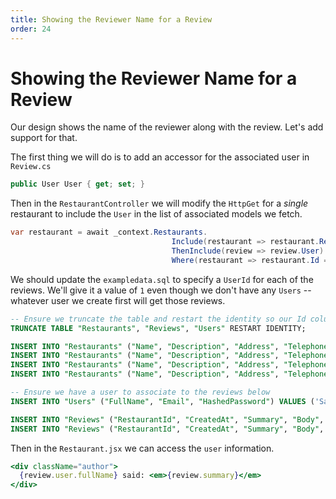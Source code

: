 ```yaml
---
title: Showing the Reviewer Name for a Review
order: 24
---
```


# Showing the Reviewer Name for a Review

Our design shows the name of the reviewer along with the review. Let's add
support for that.

The first thing we will do is to add an accessor for the associated user in
`Review.cs`

```csharp
public User User { get; set; }
```

Then in the `RestaurantController` we will modify the `HttpGet` for a _single_
restaurant to include the `User` in the list of associated models we fetch.

```csharp
var restaurant = await _context.Restaurants.
                                    Include(restaurant => restaurant.Reviews).
                                    ThenInclude(review => review.User).
                                    Where(restaurant => restaurant.Id == id).FirstOrDefaultAsync();
```

We should update the `exampledata.sql` to specify a `UserId` for each of the
reviews. We'll give it a value of `1` even though we don't have any `Users` --
whatever user we create first will get those reviews.

```sql
-- Ensure we truncate the table and restart the identity so our Id column starts at 1 each time
TRUNCATE TABLE "Restaurants", "Reviews", "Users" RESTART IDENTITY;

INSERT INTO "Restaurants" ("Name", "Description", "Address", "Telephone") VALUES ('Thoughtbeat', 'Inverse zero administration benchmark', '07 Meadow Vale Drive', '314-651-9791');
INSERT INTO "Restaurants" ("Name", "Description", "Address", "Telephone") VALUES ('Dabtype', 'Organized stable firmware', '7 Miller Park', '523-760-6681');
INSERT INTO "Restaurants" ("Name", "Description", "Address", "Telephone") VALUES ('Topdrive', 'Object-based interactive application', '65 Eliot Lane', '650-993-7074');
INSERT INTO "Restaurants" ("Name", "Description", "Address", "Telephone") VALUES ('Avaveo', 'Persistent zero defect process improvement', '2 Clarendon Junction', '715-663-5265');

-- Ensure we have a user to associate to the reviews below
INSERT INTO "Users" ("FullName", "Email", "HashedPassword") VALUES ('Sarah', 'sarah@suncoast.io', 'xxxxx');

INSERT INTO "Reviews" ("RestaurantId", "CreatedAt", "Summary", "Body", "Stars", "UserId") VALUES (1, '2020-01-01 14:23:55', 'Yummy Food', 'Lorem ipsum dolor sit amet consectetur adipisicing elit. Minima modi impedit quisquam sit, saepe enim placeat a vero voluptas asperiores atque laudantium in, nobis sunt blanditiis dignissimos. Deleniti, esse optio!', 3, 1);
INSERT INTO "Reviews" ("RestaurantId", "CreatedAt", "Summary", "Body", "Stars", "UserId") VALUES (1, '2020-01-01 18:23:55', 'Mmmmm, good', 'Lorem ipsum dolor sit amet consectetur adipisicing elit. Minima modi impedit quisquam sit, saepe enim placeat a vero voluptas asperiores atque laudantium in, nobis sunt blanditiis dignissimos. Deleniti, esse optio!', 4, 1);
```

Then in the `Restaurant.jsx` we can access the `user` information.

```jsx
<div className="author">
  {review.user.fullName} said: <em>{review.summary}</em>
</div>
```

<GithubCommitViewer repo="suncoast-devs/TacoTuesday" commit="d79bf02d642a7b23b36817e9e7e983dbc5be6951" />
